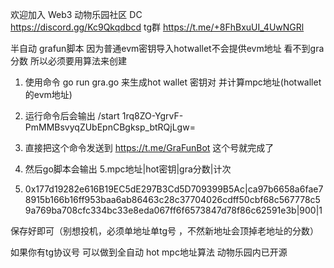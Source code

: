 欢迎加入 Web3 动物乐园社区 DC      
https://discord.gg/Kc9Qkqdbcd
tg群
https://t.me/+8FhBxuUI_4UwNGRl

半自动 grafun脚本
因为普通evm密钥导入hotwallet不会提供evm地址 看不到gra分数   所以必须要用算法来创建
1. 使用命令 go run gra.go 来生成hot wallet 密钥对 并计算mpc地址(hotwallet的evm地址)

2. 运行命令后会输出 /start  1rq8ZO-YgrvF-PmMMBsvyqZUbEpnCBgksp_btRQjLgw=
3. 直接把这个命令发送到 https://t.me/GraFunBot  这个号就完成了

4. 然后go脚本会输出
5.mpc地址|hot密钥|gra分数|计次
6. 0x177d19282e616B19EC5dE297B3Cd5D709399B5Ac|ca97b6658a6fae78915b166b16ff953baa6ab86463c28c37704026cdff50cbf68c567778c59a769ba708cfc334bc33e8eda067ff6f6573847d78f86c62591e3b|900|1

保存好即可（别想投机，必须单地址单tg号 ，不然新地址会顶掉老地址的分数）

如果你有tg协议号  可以做到全自动
hot mpc地址算法 动物乐园内已开源
